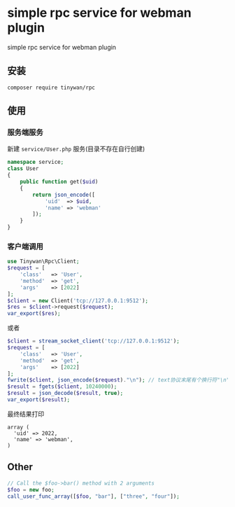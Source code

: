 # simple rpc service for webman plugin

simple rpc service for webman plugin

## 安装

```shell
composer require tinywan/rpc
```

## 使用

### 服务端服务

新建 `service/User.php` 服务(目录不存在自行创建)

```php
namespace service;
class User
{
    public function get($uid)
    {
        return json_encode([
            'uid'  => $uid,
            'name' => 'webman'
        ]);
    }
}
```
### 客户端调用

```php
use Tinywan\Rpc\Client;
$request = [
    'class'   => 'User',
    'method'  => 'get',
    'args'    => [2022]
];
$client = new Client('tcp://127.0.0.1:9512');
$res = $client->request($request);
var_export($res);
```

或者

```php
$client = stream_socket_client('tcp://127.0.0.1:9512');
$request = [
    'class'   => 'User',
    'method'  => 'get',
    'args'    => [2022]
];
fwrite($client, json_encode($request)."\n"); // text协议末尾有个换行符"\n"
$result = fgets($client, 10240000);
$result = json_decode($result, true);
var_export($result);
```

最终结果打印

```phpregexp
array (
  'uid' => 2022,
  'name' => 'webman',
)
```

## Other
```php
// Call the $foo->bar() method with 2 arguments
$foo = new foo;
call_user_func_array([$foo, "bar"], ["three", "four"]);
```

